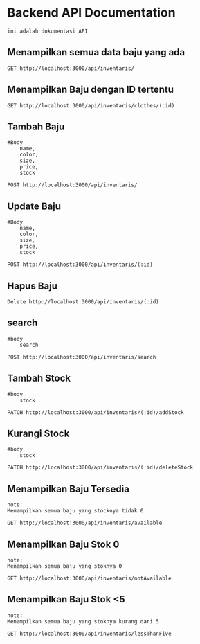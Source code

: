 # Backend API Documentation
    ini adalah dokumentasi API 

## Menampilkan semua data baju yang ada
```
GET http://localhost:3000/api/inventaris/
```

## Menampilkan Baju dengan ID tertentu
```
GET http://localhost:3000/api/inventaris/clothes/(:id)
```

## Tambah Baju
```
#Body 
    name,
    color,
    size,
    price,
    stock

POST http://localhost:3000/api/inventaris/
```

## Update Baju
```
#Body 
    name,
    color,
    size,
    price,
    stock

POST http://localhost:3000/api/inventaris/(:id)
```

## Hapus Baju
```
Delete http://localhost:3000/api/inventaris/(:id)
```

## search
```
#body
    search

POST http://localhost:3000/api/inventaris/search
```

## Tambah Stock
```
#body
    stock

PATCH http://localhost:3000/api/inventaris/(:id)/addStock
```

## Kurangi Stock
```
#body
    stock

PATCH http://localhost:3000/api/inventaris/(:id)/deleteStock
```

## Menampilkan Baju Tersedia
```
note:
Menampilkan semua baju yang stocknya tidak 0
```

```
GET http://localhost:3000/api/inventaris/available
```

## Menampilkan Baju Stok 0
```
note:
Menampilkan semua baju yang stoknya 0
```

```
GET http://localhost:3000/api/inventaris/notAvailable
```

## Menampilkan Baju Stok <5
```
note:
Menampilkan semua baju yang stoknya kurang dari 5
```

```
GET http://localhost:3000/api/inventaris/lessThanFive
```

